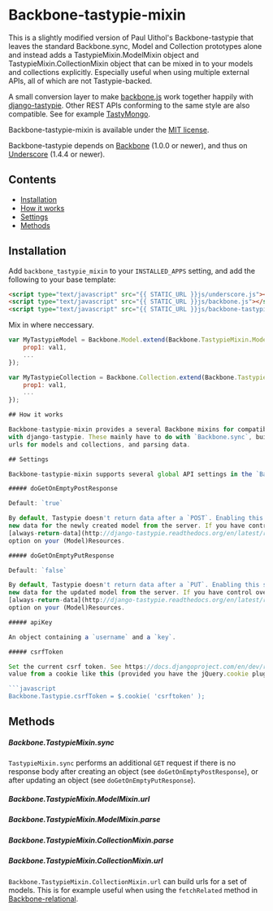 # Backbone-tastypie-mixin

This is a slightly modified version of Paul Uithol's Backbone-tastypie that
leaves the standard Backbone.sync, Model and Collection prototypes alone and
instead adds a TastypieMixin.ModelMixin object and
TastypieMixin.CollectionMixin object that can be mixed in to your models and
collections explicitly. Especially useful when using multiple external APIs,
all of which are not Tastypie-backed.

A small conversion layer to make [backbone.js](https://github.com/documentcloud/backbone) work together happily with
[django-tastypie](https://github.com/toastdriven/django-tastypie). Other REST APIs conforming to the same style are
also compatible. See for example [TastyMongo](https://github.com/ProgressiveCompany/TastyMongo).

Backbone-tastypie-mixin is available under the [MIT license](https://github.com/azundo/backbone-tastypie-mixin/blob/master/LICENSE.txt).

Backbone-tastypie depends on [Backbone](https://github.com/documentcloud/backbone) (1.0.0 or newer),
and thus on [Underscore](https://github.com/documentcloud/underscore) (1.4.4 or newer).

## Contents

* [Installation](#installation)
* [How it works](#how-it-works)
* [Settings](#settings)
* [Methods](#methods)

## Installation

Add `backbone_tastypie_mixin` to your `INSTALLED_APPS` setting, and add the following to your base template:

```html
<script type="text/javascript" src="{{ STATIC_URL }}js/underscore.js"></script>
<script type="text/javascript" src="{{ STATIC_URL }}js/backbone.js"></script>
<script type="text/javascript" src="{{ STATIC_URL }}js/backbone-tastypie-mixin.js"></script>
```

Mix in where neccessary.
```javascript
var MyTastypieModel = Backbone.Model.extend(Backbone.TastypieMixin.ModelMixin).extend({
    prop1: val1,
    ...
});

var MyTastypieCollection = Backbone.Collection.extend(Backbone.TastypieMixin.CollectionMixin).extend({
    prop1: val1,
    ...
});

## How it works

Backbone-tastypie-mixin provides a several Backbone mixins for compatibility
with django-tastypie. These mainly have to do with `Backbone.sync`, building
urls for models and collections, and parsing data.

## Settings

Backbone-tastypie-mixin supports several global API settings in the `Backbone.Tastypie` namespace.

##### doGetOnEmptyPostResponse

Default: `true`

By default, Tastypie doesn't return data after a `POST`. Enabling this setting performs an extra `GET` request to fetch
new data for the newly created model from the server. If you have control over the server, you can also enable the
[always-return-data](http://django-tastypie.readthedocs.org/en/latest/resources.html#always-return-data)
option on your (Model)Resources.

##### doGetOnEmptyPutResponse

Default: `false`

By default, Tastypie doesn't return data after a `PUT`. Enabling this setting performs an extra `GET` request to fetch
new data for the updated model from the server. If you have control over the server, you can also enable the
[always-return-data](http://django-tastypie.readthedocs.org/en/latest/resources.html#always-return-data)
option on your (Model)Resources.

##### apiKey

An object containing a `username` and a `key`.

##### csrfToken

Set the current csrf token. See https://docs.djangoproject.com/en/dev/ref/contrib/csrf/#ajax. You can also load the
value from a cookie like this (provided you have the jQuery.cookie plugin installed):

```javascript
Backbone.Tastypie.csrfToken = $.cookie( 'csrftoken' );
```

## Methods

##### Backbone.TastypieMixin.sync

`TastypieMixin.sync` performs an additional `GET` request if there is no response body after creating an object
(see `doGetOnEmptyPostResponse`), or after updating an object (see `doGetOnEmptyPutResponse`).

##### Backbone.TastypieMixin.ModelMixin.url

##### Backbone.TastypieMixin.ModelMixin.parse

##### Backbone.TastypieMixin.CollectionMixin.parse

##### Backbone.TastypieMixin.CollectionMixin.url

`Backbone.TastypieMixin.CollectionMixin.url` can build urls for a set of models. This is for example useful
when using the `fetchRelated` method in [Backbone-relational](https://github.com/PaulUithol/Backbone-relational/).
